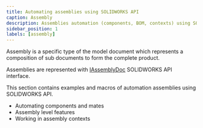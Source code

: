 ```yaml
---
title: Automating assemblies using SOLIDWORKS API
caption: Assembly
description: Assemblies automation (components, BOM, contexts) using SOLIDWORKS API
sidebar_position: 1
labels: [assembly]
---
```

Assembly is a specific type of the model document which represents a composition of sub documents to form the complete product.

Assemblies are represented with [IAssemblyDoc](https://help.solidworks.com/2018/english/api/sldworksapi/SolidWorks.Interop.sldworks~SolidWorks.Interop.sldworks.IAssemblyDoc.html) SOLIDWORKS API interface.

This section contains examples and macros of automation assemblies using SOLIDWORKS API.

* Automating components and mates
* Assembly level features
* Working in assembly contexts
